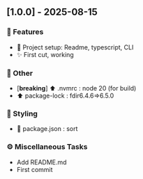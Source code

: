 ## [1.0.0] - 2025-08-15

### 🚀 Features

- :tada: Project setup: Readme, typescript, CLI
- :sparkles: First cut, working

### 💼 Other

- [**breaking**] :arrow_up: .nvmrc : node 20 (for build)
- :arrow_up: package-lock : fdir6.4.6=>6.5.0

### 🎨 Styling

- :art: package.json : sort

### ⚙️ Miscellaneous Tasks

- Add README.md
- First commit
